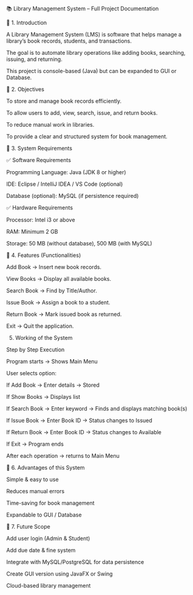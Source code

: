 📚 Library Management System – Full Project Documentation

🔹 1. Introduction

A Library Management System (LMS) is software that helps manage a library’s book records, students, and transactions.

The goal is to automate library operations like adding books, searching, issuing, and returning.

This project is console-based (Java) but can be expanded to GUI or Database.

🔹 2. Objectives

To store and manage book records efficiently.

To allow users to add, view, search, issue, and return books.

To reduce manual work in libraries.

To provide a clear and structured system for book management.

🔹 3. System Requirements

✅ Software Requirements

Programming Language: Java (JDK 8 or higher)

IDE: Eclipse / IntelliJ IDEA / VS Code (optional)

Database (optional): MySQL (if persistence required)

✅ Hardware Requirements

Processor: Intel i3 or above

RAM: Minimum 2 GB

Storage: 50 MB (without database), 500 MB (with MySQL)

🔹 4. Features (Functionalities)

Add Book → Insert new book records.

View Books → Display all available books.

Search Book → Find by Title/Author.

Issue Book → Assign a book to a student.

Return Book → Mark issued book as returned.

Exit → Quit the application.

5. Working of the System

Step by Step Execution

Program starts → Shows Main Menu

User selects option:

If Add Book → Enter details → Stored

If Show Books → Displays list

If Search Book → Enter keyword → Finds and displays matching book(s)

If Issue Book → Enter Book ID → Status changes to Issued

If Return Book → Enter Book ID → Status changes to Available

If Exit → Program ends

After each operation → returns to Main Menu

🔹 6. Advantages of this System

Simple & easy to use

Reduces manual errors

Time-saving for book management

Expandable to GUI / Database

🔹 7. Future Scope

Add user login (Admin & Student)

Add due date & fine system

Integrate with MySQL/PostgreSQL for data persistence

Create GUI version using JavaFX or Swing

Cloud-based library management
